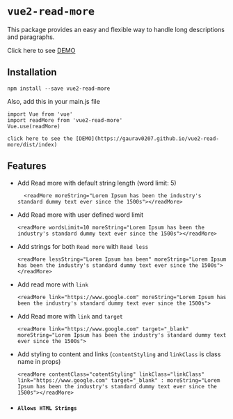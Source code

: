 # `vue2-read-more`

This package provides an easy and flexible way to handle long descriptions and paragraphs.

Click here to see [DEMO](https://gaurav0207.github.io/vue2-read-more/dist/index)

## Installation

~~~~ 
npm install --save vue2-read-more
~~~~
Also, add this in your main.js file
~~~~
import Vue from 'vue'
import readMore from 'vue2-read-more'
Vue.use(readMore)
~~~~
`click here to see the [DEMO](https://gaurav0207.github.io/vue2-read-more/dist/index)`
## Features
* Add Read more with default string length (word limit: 5)
    ~~~~
      <readMore moreString="Lorem Ipsum has been the industry's standard dummy text ever since the 1500s"></readMore>
    ~~~~
* Add Read more with user defined word limit
    ~~~~
    <readMore wordsLimit=10 moreString="Lorem Ipsum has been the industry's standard dummy text ever since the 1500s"></readMore>
    ~~~~
* Add strings for both `Read more` with `Read less`
    ~~~~
    <readMore lessString="Lorem Ipsum has been" moreString="Lorem Ipsum has been the industry's standard dummy text ever since the 1500s"></readMore>
    ~~~~
* Add read more with  `link`
    ~~~~
    <readMore link="https://www.google.com" moreString="Lorem Ipsum has been the industry's standard dummy text ever since the 1500s">
    ~~~~
* Add Read more with `link` and `target`
    ~~~~
    <readMore link="https://www.google.com" target="_blank" moreString="Lorem Ipsum has been the industry's standard dummy text ever since the 1500s">
    ~~~~
* Add styling to content and links (`contentStyling` and `linkClass` is class name in props)
    ~~~~
    <readMore contentClass="cotentStyling" linkClass="linkClass" link="https://www.google.com" target="_blank" : moreString="Lorem Ipsum has been the industry's standard dummy text ever since the 1500s"></readMore>
    ~~~~
* #### `Allows HTML Strings`
